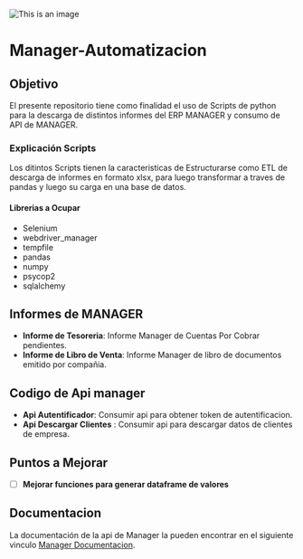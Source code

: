 ![This is an image](https://manager.cl/wp-content/uploads/2022/02/logo-manager-mas.png)
# Manager-Automatizacion 

## Objetivo 
El presente repositorio tiene como finalidad el uso de Scripts de python para la descarga de distintos informes del ERP MANAGER y consumo de API de MANAGER.

### Explicación Scripts
Los ditintos Scripts tienen la caracteristicas de Estructurarse como ETL de descarga de informes en formato xlsx, para luego transformar a traves de pandas y luego su carga en una base de datos.

#### Librerias a Ocupar
- Selenium
- webdriver_manager
- tempfile
- pandas
- numpy
- psycop2
- sqlalchemy

## Informes de MANAGER
- **Informe de Tesoreria**: Informe Manager de Cuentas Por Cobrar pendientes.
- **Informe de Libro de Venta**: Informe Manager de libro de documentos emitido por compañia.

## Codigo de Api manager
- **Api Autentificador**: Consumir api para obtener token de autentificacion.
- **Api Descargar Clientes** : Consumir api para descargar datos de clientes de empresa.

## Puntos a Mejorar
 - [ ] **Mejorar funciones para generar dataframe de valores**

## Documentacion
La documentación de la api de Manager la pueden encontrar en el siguiente vinculo [Manager Documentacion](https://api.managermas.cl/).
